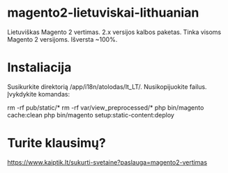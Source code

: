 # magento2-lietuviskai-lithuanian
Lietuviškas Magento 2 vertimas. 2.x versijos kalbos paketas. Tinka visoms Magento 2 versijoms. Išversta ~100%.

# Instaliacija
Susikurkite direktorią /app/i18n/atolodas/lt_LT/.
Nusikopijuokite failus.
Įvykdykite komandas:

rm -rf pub/static/*
rm -rf var/view_preprocessed/*
php bin/magento cache:clean
php bin/magento setup:static-content:deploy

# Turite klausimų?
https://www.kaiptik.lt/sukurti-svetaine?paslauga=magento2-vertimas
